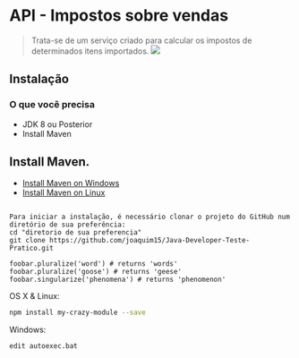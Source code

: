 # API - Impostos sobre vendas

> Trata-se de um serviço criado para calcular os impostos de determinados itens importados.
![](header.png)

## Instalação

### O que você precisa
+ JDK 8 ou Posterior
+ Install Maven

## Install Maven.
+ [Install Maven on Windows](https://www.baeldung.com/install-maven-on-windows-linux-mac#installing-maven-on-windows)
+ [Install Maven on Linux](https://www.baeldung.com/install-maven-on-windows-linux-mac#installing-maven-on-linux)

```git

Para iniciar a instalação, é necessário clonar o projeto do GitHub num diretório de sua preferência:
cd "diretorio de sua preferencia"
git clone https://github.com/joaquim15/Java-Developer-Teste-Pratico.git

foobar.pluralize('word') # returns 'words'
foobar.pluralize('goose') # returns 'geese'
foobar.singularize('phenomena') # returns 'phenomenon'
```

OS X & Linux:

```sh
npm install my-crazy-module --save
```

Windows:

```sh
edit autoexec.bat

